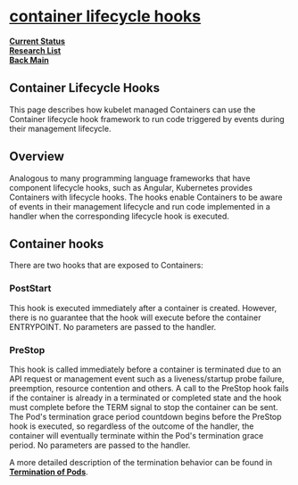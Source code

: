 # **[container lifecycle hooks](https://kubernetes.io/docs/concepts/containers/container-lifecycle-hooks/)**

**[Current Status](../../../../development/status/weekly/current_status.md)**\
**[Research List](../../../research_list.md)**\
**[Back Main](../../../../README.md)**

## Container Lifecycle Hooks

This page describes how kubelet managed Containers can use the Container lifecycle hook framework to run code triggered by events during their management lifecycle.

## Overview

Analogous to many programming language frameworks that have component lifecycle hooks, such as Angular, Kubernetes provides Containers with lifecycle hooks. The hooks enable Containers to be aware of events in their management lifecycle and run code implemented in a handler when the corresponding lifecycle hook is executed.

## Container hooks

There are two hooks that are exposed to Containers:

### PostStart

This hook is executed immediately after a container is created. However, there is no guarantee that the hook will execute before the container ENTRYPOINT. No parameters are passed to the handler.

### PreStop

This hook is called immediately before a container is terminated due to an API request or management event such as a liveness/startup probe failure, preemption, resource contention and others. A call to the PreStop hook fails if the container is already in a terminated or completed state and the hook must complete before the TERM signal to stop the container can be sent. The Pod's termination grace period countdown begins before the PreStop hook is executed, so regardless of the outcome of the handler, the container will eventually terminate within the Pod's termination grace period. No parameters are passed to the handler.

A more detailed description of the termination behavior can be found in **[Termination of Pods](https://kubernetes.io/docs/concepts/workloads/pods/pod-lifecycle/#pod-termination)**.

